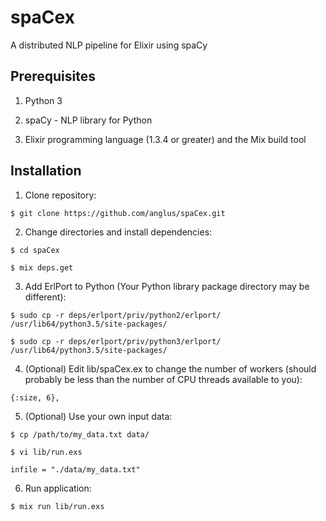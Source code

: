 # spaCex

A distributed NLP pipeline for Elixir using spaCy

## Prerequisites

1. Python 3 

2. spaCy - NLP library for Python

3. Elixir programming language (1.3.4 or greater) and the Mix build tool 

## Installation

1. Clone repository:

```$ git clone https://github.com/anglus/spaCex.git```

2. Change directories and install dependencies: 

```$ cd spaCex```

```$ mix deps.get```

3. Add ErlPort to Python (Your Python library package directory may be different):

```$ sudo cp -r deps/erlport/priv/python2/erlport/ /usr/lib64/python3.5/site-packages/```

```$ sudo cp -r deps/erlport/priv/python3/erlport/ /usr/lib64/python3.5/site-packages/```

4. (Optional) Edit lib/spaCex.ex to change the number of workers (should probably be less than the number of CPU threads available to you):

```{:size, 6},```

5. (Optional) Use your own input data:

```$ cp /path/to/my_data.txt data/```

```$ vi lib/run.exs```

```# Input file
infile = "./data/my_data.txt"
```

6. Run application:

```$ mix run lib/run.exs```


